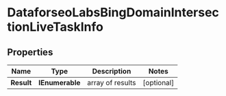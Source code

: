 # DataforseoLabsBingDomainIntersectionLiveTaskInfo


## Properties

| Name | Type | Description | Notes |
|------------ | ------------- | ------------- | -------------|
**Result** | **IEnumerable<DataforseoLabsBingDomainIntersectionLiveResultInfo>** | array of results |[optional]|